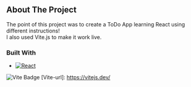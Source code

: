 ## About The Project

The point of this project was to create a ToDo App learning React using different instructions!  
I also used Vite.js to make it work live.  


### Built With
* [![React][React.js]][React-url]
<!-- MARKDOWN LINKS & IMAGES -->
<!-- https://www.markdownguide.org/basic-syntax/#reference-style-links -->
[React.js]: https://img.shields.io/badge/React-20232A?style=for-the-badge&logo=react&logoColor=61DAFB
[React-url]: https://reactjs.org/
![Vite Badge](https://img.shields.io/badge/Vite-646CFF?logo=vite&logoColor=fff&style=flat-square)
[Vite-url]: https://vitejs.dev/



